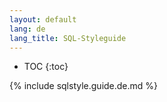 ```yaml
---
layout: default
lang: de
lang_title: SQL-Styleguide
---
```


* TOC
{:toc}

{% include sqlstyle.guide.de.md %}
